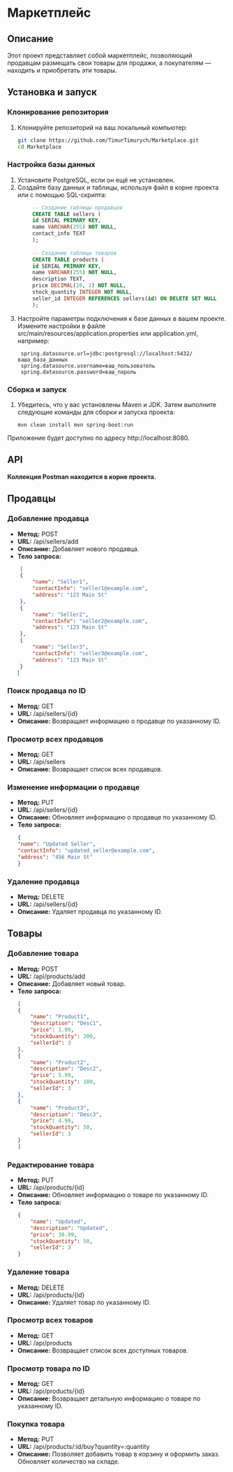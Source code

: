 # Маркетплейс

## Описание

Этот проект представляет собой маркетплейс, позволяющий продавцам размещать свои товары для продажи, а покупателям — находить и приобретать эти товары.

## Установка и запуск

### Клонирование репозитория

1. Клонируйте репозиторий на ваш локальный компьютер:

   ```bash
   git clone https://github.com/TimurTimurych/Marketplace.git
   cd Marketplace

### Настройка базы данных

1. Установите PostgreSQL, если он ещё не установлен.
2. Создайте базу данных и таблицы, используя файл в корне проекта или с помощью SQL-скрипта:
```sql
        -- Создание таблицы продавцов
        CREATE TABLE sellers (
        id SERIAL PRIMARY KEY,
        name VARCHAR(255) NOT NULL,
        contact_info TEXT
        );
        
        -- Создание таблицы товаров
        CREATE TABLE products (
        id SERIAL PRIMARY KEY,
        name VARCHAR(255) NOT NULL,
        description TEXT,
        price DECIMAL(10, 2) NOT NULL,
        stock_quantity INTEGER NOT NULL,
        seller_id INTEGER REFERENCES sellers(id) ON DELETE SET NULL
        );
```
3. Настройте параметры подключения к базе данных в вашем проекте. Измените настройки в файле src/main/resources/application.properties или application.yml, например:

        spring.datasource.url=jdbc:postgresql://localhost:5432/ваша_база_данных
        spring.datasource.username=ваш_пользователь
        spring.datasource.password=ваш_пароль

### Сборка и запуск
1. Убедитесь, что у вас установлены Maven и JDK. Затем выполните следующие команды для сборки и запуска проекта:

    `mvn clean install
    mvn spring-boot:run`

Приложение будет доступно по адресу http://localhost:8080.

## API

**Коллекция Postman находится в корне проекта.**

## Продавцы

### Добавление продавца

- **Метод:** POST
- **URL:** /api/sellers/add
- **Описание:** Добавляет нового продавца.
- **Тело запроса:**
```json
    [
    {
        "name": "Seller1",
        "contactInfo": "seller1@example.com",
        "address": "123 Main St"
    },
    {
        "name": "Seller2",
        "contactInfo": "seller2@example.com",
        "address": "123 Main St"
    },
    {
        "name": "Seller3",
        "contactInfo": "seller3@example.com",
        "address": "123 Main St"
    }
   ]
 ```

### Поиск продавца по ID

- **Метод:** GET
- **URL:** /api/sellers/{id}
- **Описание:** Возвращает информацию о продавце по указанному ID.

### Просмотр всех продавцов

- **Метод:** GET
- **URL:** /api/sellers
- **Описание:** Возвращает список всех продавцов.

### Изменение информации о продавце

- **Метод:** PUT
- **URL:** /api/sellers/{id}
- **Описание:** Обновляет информацию о продавце по указанному ID.
- **Тело запроса:**
    ```json
    {
    "name": "Updated Seller",
    "contactInfo": "updated_seller@example.com",
    "address": "456 Main St"
   }
    ```

### Удаление продавца

- **Метод:** DELETE
- **URL:** /api/sellers/{id}
- **Описание:** Удаляет продавца по указанному ID.

## Товары

### Добавление товара

- **Метод:** POST
- **URL:** /api/products/add
- **Описание:** Добавляет новый товар.
- **Тело запроса:**
    ```json
    [
    {
        "name": "Product1",
        "description": "Desc1",
        "price": 1.99,
        "stockQuantity": 200,
        "sellerId": 3
    },
    {
        "name": "Product2",
        "description": "Desc2",
        "price": 5.99,
        "stockQuantity": 100,
        "sellerId": 3
    },
    {
        "name": "Product3",
        "description": "Desc3",
        "price": 4.99,
        "stockQuantity": 50,
        "sellerId": 3
    }
   ]
    ```

### Редактирование товара

- **Метод:** PUT
- **URL:** /api/products/{id}
- **Описание:** Обновляет информацию о товаре по указанному ID.
- **Тело запроса:**
    ```json
    {
        "name": "Updated",
        "description": "Updated",
        "price": 30.99,
        "stockQuantity": 50,
        "sellerId": 3
    }
    ```

### Удаление товара

- **Метод:** DELETE
- **URL:** /api/products/{id}
- **Описание:** Удаляет товар по указанному ID.

### Просмотр всех товаров

- **Метод:** GET
- **URL:** /api/products
- **Описание:** Возвращает список всех доступных товаров.

### Просмотр товара по ID

- **Метод:** GET
- **URL:** /api/products/{id}
- **Описание:** Возвращает детальную информацию о товаре по указанному ID.

### Покупка товара

- **Метод:** PUT
- **URL:** /api/products/:id/buy?quantity=:quantity
- **Описание:** Позволяет добавить товар в корзину и оформить заказ. Обновляет количество на складе.
